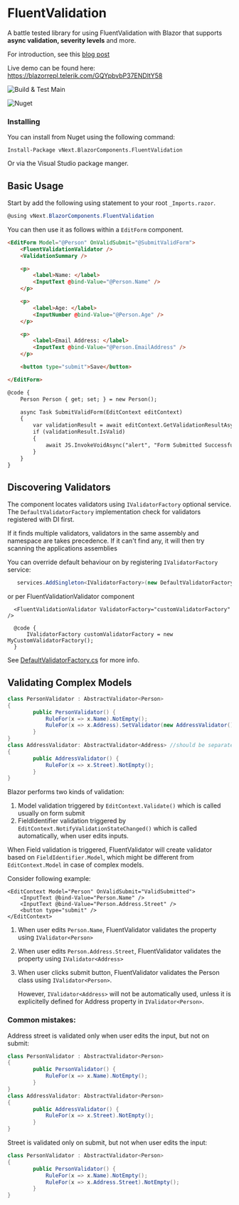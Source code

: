 # FluentValidation
A battle tested library for using FluentValidation with Blazor that supports **async validation, severity levels** and more.

For introduction, see this [blog post](https://blog.vyvojari.dev/advanced-validation-in-blazor-using-fluentvalidation/)

Live demo can be found here: https://blazorrepl.telerik.com/GQYpbvbP37ENDltY58

![Build & Test Main](https://github.com/Liero/vNext.BlazorComponents.FluentValidation/workflows/Build%20&%20Test%20Main/badge.svg)

![Nuget](https://img.shields.io/nuget/v/vNext.BlazorComponents.FluentValidation.svg)



### Installing

You can install from Nuget using the following command:

`Install-Package vNext.BlazorComponents.FluentValidation`

Or via the Visual Studio package manger.

## Basic Usage
Start by add the following using statement to your root `_Imports.razor`.

```csharp
@using vNext.BlazorComponents.FluentValidation
```

You can then use it as follows within a `EditForm` component.

```html
<EditForm Model="@Person" OnValidSubmit="@SubmitValidForm">
    <FluentValidationValidator />
    <ValidationSummary />

    <p>
        <label>Name: </label>
        <InputText @bind-Value="@Person.Name" />
    </p>

    <p>
        <label>Age: </label>
        <InputNumber @bind-Value="@Person.Age" />
    </p>

    <p>
        <label>Email Address: </label>
        <InputText @bind-Value="@Person.EmailAddress" />
    </p>

    <button type="submit">Save</button>

</EditForm>

@code {
    Person Person { get; set; } = new Person();

    async Task SubmitValidForm(EditContext editContext)
    {
        var validationResult = await editContext.GetValidationResultAsync(); //make sure async valiation completes
        if (validationResult.IsValid)
        {
            await JS.InvokeVoidAsync("alert", "Form Submitted Successfully!");
        }
    }
}
```

## Discovering Validators
The component locates validators using `IValidatorFactory` optional service.
The `DefaultValidatorFactory` implementation check for validators registered with DI first.

If it finds multiple validators, validators in the same assembly and namespace are takes precedence. 
If it can't find any, it will then try scanning the applications assemblies

You can override default behaviour on by registering `IValidatorFactory` service:

```csharp
   services.AddSingleton<IValidatorFactory>(new DefaultValidatorFactory { DisableAssemblyScanning = false })
```

or per FluentValidationValidator component
```razor
  <FluentValidationValidator ValidatorFactory="customValidatorFactory" />

  @code {
      IValidatorFactory customValidatorFactory = new MyCustomValidatorFactory();
  }
```

 See [DefaultValidatorFactory.cs](vNext.BlazorComponents.FluentValidation/DefaultValidatorFactory.cs) for more info.

## Validating Complex Models

```csharp
class PersonValidator : AbstractValidator<Person>
{
        public PersonValidator() {
            RuleFor(x => x.Name).NotEmpty();
            RuleFor(x => x.Address).SetValidator(new AddressValidator()); //must be set explicitelly
        }
}
class AddressValidator: AbstractValidator<Address> //should be separate class
{
        public AddressValidator() {
            RuleFor(x => x.Street).NotEmpty();
        }  
}
```

Blazor performs two kinds of validation:

1. Model validation triggered by `EditContext.Validate()` which is called usually on form submit
2. FieldIdentifier validation triggered by `EditContext.NotifyValidationStateChanged()` which is called automatically, when user edits inputs.

When Field validation is triggered, FluentValidator will create validator based on `FieldIdentifier.Model`, which might be different from `EditContext.Model` in case of complex models.

Consider following example:

```razor
<EditContext Model="Person" OnValidSubmit="ValidSubmitted">
    <InputText @bind-Value="Person.Name" />
    <InputText @bind-Value="Person.Address.Street" />
    <button type="submit" />
</EditContext>
```

1. When user edits `Person.Name`, FluentValidator validates the property using `IValidator<Person>`
2. When user edits `Person.Address.Street`,  FluentValidator validates the property using `IValidator<Address>`
3. When user clicks submit button,  FluentValidator validates the Person class using `IValidator<Person>`.

   However, `IValidator<Address>` will not be automatically used, unless it is explicitelly defined for Address property in `IValidator<Person>`.

### Common mistakes:

Address street is validated only when user edits the input, but not on submit:
```csharp
class PersonValidator : AbstractValidator<Person>
{
        public PersonValidator() {
            RuleFor(x => x.Name).NotEmpty();
        }
}
class AddressValidator: AbstractValidator<Person>
{
        public AddressValidator() {
            RuleFor(x => x.Street).NotEmpty();
        }  
}
```

Street is validated only on submit, but not when user edits the input:
```csharp
class PersonValidator : AbstractValidator<Person>
{
        public PersonValidator() {
            RuleFor(x => x.Name).NotEmpty();
            RuleFor(x => x.Address.Street).NotEmpty();
        }
}
```
